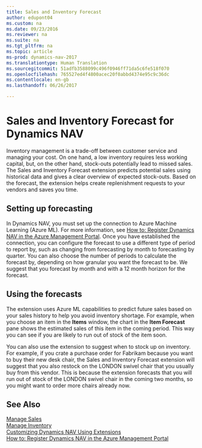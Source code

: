 ```yaml
---
title: Sales and Inventory Forecast
author: edupont04
ms.custom: na
ms.date: 09/23/2016
ms.reviewer: na
ms.suite: na
ms.tgt_pltfrm: na
ms.topic: article
ms-prod: dynamics-nav-2017
ms.translationtype: Human Translation
ms.sourcegitcommit: 51adfb3588099c496f0946ff71da5c6fe518f070
ms.openlocfilehash: 765527ed4f4800acec20f0abbd4374e95c9c36dc
ms.contentlocale: en-gb
ms.lasthandoff: 06/26/2017

---
```


# <a name="sales-and-inventory-forecast-for-dynamics-nav"></a>Sales and Inventory Forecast for Dynamics NAV
Inventory management is a trade-off between customer service and managing your cost. On one hand, a low inventory requires less working capital, but, on the other hand, stock-outs potentially lead to missed sales. The Sales and Inventory Forecast extension predicts potential sales using historical data and gives a clear overview of expected stock-outs. Based on the forecast, the extension helps create replenishment requests to your vendors and saves you time.  

## <a name="setting-up-forecasting"></a>Setting up forecasting
In Dynamics NAV, you must set up the connection to Azure Machine Learning (Azure ML). For more information, see [How to: Register Dynamics NAV in the Azure Management Portal](ui-how-register-dynamics-nav-azure.md). Once you have established the connection, you can configure the forecast to use a different type of period to report by, such as changing from forecasting by month to forecasting by quarter. You can also choose the number of periods to calculate the forecast by, depending on how granular you want the forecast to be. We suggest that you forecast by month and with a 12 month horizon for the forecast.  

## <a name="using-the-forecasts"></a>Using the forecasts
The extension uses Azure ML capabilities to predict future sales based on your sales history to help you avoid inventory shortage. For example, when you choose an item in the **Items** window, the chart in the **Item Forecast** pane shows the estimated sales of this item in the coming period. This way you can see if you are likely to run out of stock of the item soon.  

You can also use the extension to suggest when to stock up on inventory. For example, if you crate a purchase order for Fabrikam because you want to buy their new desk chair, the Sales and Inventory Forecast extension will suggest that you also restock on the LONDON swivel chair that you usually buy from this vendor. This is because the extension forecasts that you will run out of stock of the LONDON swivel chair in the coming two months, so you might want to order more chairs already now.  

## <a name="see-also"></a>See Also
[Manage Sales](sales-manage-sales.md)  
[Manage Inventory](inventory-manage-inventory.md)  
[Customizing Dynamics NAV Using Extensions](ui-extensions.md)  
[How to: Register Dynamics NAV in the Azure Management Portal](ui-how-register-dynamics-nav-azure.md)  

